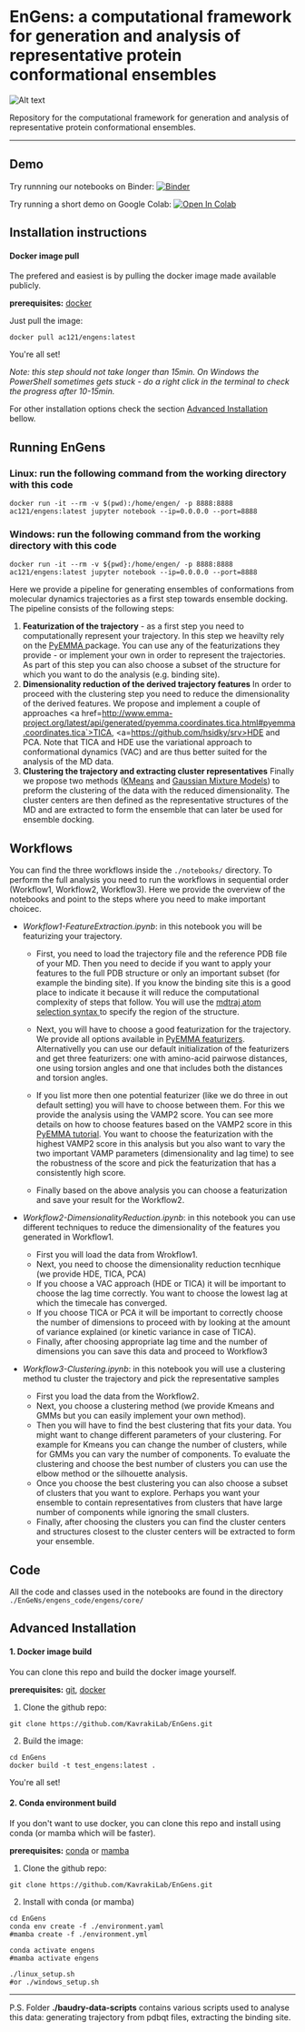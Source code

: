 # EnGens: a computational framework for generation and analysis of representative protein conformational ensembles

![Alt text](./preprint/large-logo.svg)


Repository for the computational framework for generation and analysis of representative protein conformational ensembles.
___

## Demo 

Try runnning our notebooks on Binder:
[![Binder](https://mybinder.org/badge_logo.svg)](https://mybinder.org/v2/gh/KavrakiLab/EnGens/binder?labpath=Workflow1-FeatureExtraction.ipynb)

Try running a short demo on Google Colab: [![Open In Colab](https://colab.research.google.com/assets/colab-badge.svg)](https://colab.research.google.com/drive/1rVeWH8CdUtbvmVCTZkxleRCRTe8dW5LN?usp=sharing)


## Installation instructions

#### Docker image pull
The prefered and easiest is by pulling the docker image made available publicly.

**prerequisites:** [docker](https://docs.docker.com/get-docker/)

Just pull the image:

```
docker pull ac121/engens:latest
```
You're all set!

_Note: this step should not take longer than 15min. On Windows the PowerShell sometimes gets stuck - do a right click in the terminal to check the progress after 10-15min._

For other installation options check the section [Advanced Installation](#advanced-installation) bellow.

## Running EnGens

### Linux: run the following command from the working directory with this code

`docker run -it --rm -v $(pwd):/home/engen/ -p 8888:8888 ac121/engens:latest jupyter notebook --ip=0.0.0.0 --port=8888`

### Windows: run the following command from the working directory with this code

`docker run -it --rm -v ${pwd}:/home/engen/ -p 8888:8888 ac121/engens:latest jupyter notebook --ip=0.0.0.0 --port=8888`


Here we provide a pipeline for generating ensembles of conformations from molecular dynamics trajectories as a first step towards ensemble docking.
The pipeline consists of the following steps:

  1. **Featurization of the trajectory** - as a first step you need to computationally represent your trajectory. In this step we heavilty rely on the <a href=http://www.emma-project.org/latest/> PyEMMA </a> package. You can use any of the featurizations they provide - or implement your own in order to represent the trajectories. As part of this step you can also choose a subset of the structure for which you want to do the analysis (e.g. binding site). 
  2. **Dimensionality reduction of the derived trajectory features** In order to proceed with the clustering step you need to reduce the dimensionality of the derived features. We propose and implement a couple of approaches <a href=http://www.emma-project.org/latest/api/generated/pyemma.coordinates.tica.html#pyemma.coordinates.tica`>TICA</a>, <a=https://github.com/hsidky/srv>HDE</a> and PCA. Note that TICA and HDE use the variational approach to conformational dynamics (VAC) and are thus better suited for the analysis of the MD data.
  3. **Clustering the trajectory and extracting cluster representatives** Finally we propose two methods (<a href=https://scikit-learn.org/stable/modules/generated/sklearn.cluster.KMeans.html>KMeans</a> and <a href=https://scikit-learn.org/stable/modules/mixture.html>Gaussian Mixture Models</a>) to preform the clustering of the data with the reduced dimensionality. The cluster centers are then defined as the representative structures of the MD and are extracted to form the ensemble that can later be used for ensemble docking.
  

## Workflows

You can find the three workflows inside the `./notebooks/` directory. To perform the full analysis you need to run the workflows in sequential order (Workflow1, Workflow2, Workflow3). Here we provide the overview of the notebooks and point to the steps where you need to make important choicec.

* *Workflow1-FeatureExtraction.ipynb*: in this notebook you will be featurizing your trajectory. 
 
    * First, you need to load the trajectory file and the reference PDB file of your MD. Then you need to decide if you want to apply your features to the full PDB structure or only an important subset (for example the binding site). If you know the binding site this is a good place to indicate it because it will reduce the computational complexity of steps that follow. You will use the <a href=https://mdtraj.org/1.9.4/atom_selection.html>mdtraj atom selection syntax </a> to specify the region of the structure. 

    * Next, you will have to choose a good featurization for the trajectory. We provide all options available in  <a href=http://www.emma-project.org/latest/api/generated/pyemma.coordinates.featurizer.html>PyEMMA featurizers</a>. Alternativelly you can use our default initialization of the featurizers and get three featurizers: one with amino-acid pairwose distances, one using torsion angles and one that includes both the distances and torsion angles. 
    
    * If you list more then one potential featurizer (like we do three in out default setting) you will have to choose between them. For this we provide the analysis using the VAMP2 score. You can see more details on how to choose features based on the VAMP2 score in this <a href=http://www.emma-project.org/latest/tutorials/notebooks/00-pentapeptide-showcase.html>PyEMMA tutorial</a>. You want to choose the featurization with the highest VAMP2 score in this analysis but you also want to vary the two important VAMP parameters (dimensionality and lag time) to see the robustness of the score and pick the featurization that has a consistently high score.

    * Finally based on the above analysis you can choose a featurization and save your result for the Workflow2.

* *Workflow2-DimensionalityReduction.ipynb*: in this notebook you can use different techniques to reduce the dimensionality of the features you generated in Workflow1.
    
    *   First you will load the data from Wrokflow1.
    *   Next, you need to choose the dimensionality reduction tecnhique (we provide HDE, TICA, PCA)
    *   If you choose a VAC approach (HDE or TICA) it will be important to choose the lag time correctly. You want to choose the lowest lag at which the timecale has converged. 
    *   If you choose TICA or PCA it will be important to correctly choose the number of dimensions to proceed with by looking at the amount of variance explained (or kinetic variance in case of TICA).
    *   Finally, after choosing appropriate lag time and the number of dimensions you can save this data  and proceed to Workflow3
    
* *Workflow3-Clustering.ipynb*: in this notebook you will use a clustering method tu cluster the trajectory and pick the representative samples

    * First you load the data from the Workflow2.
    * Next, you choose a clustering method (we provide Kmeans and GMMs but you can easily implement your own method).
    * Then you will have to find the best clustering that fits your data. You might want to change different parameters of your clustering. For example for Kmeans you can change the number of clusters, while for GMMs you can vary the number of components. To evaluate the clustering and choose the best number of clusters you can use the elbow method or the silhouette analysis.
    * Once you choose the best clustering you can also choose a subset of clusters that you want to explore. Perhaps you want your ensemble to contain representatives from clusters that have large number of components while ignoring the small clusters. 
    * Finally, after choosing the clusters you can find the cluster centers and structures closest to the cluster centers will be extracted to form your ensemble.

## Code

All the code and classes used in the notebooks are found in the directory `./EnGeNs/engens_code/engens/core/`

## Advanced Installation

#### 1. Docker image build
You can clone this repo and build the docker image yourself.

**prerequisites:**  [git](https://git-scm.com/book/en/v2/Getting-Started-Installing-Git), [docker](https://docs.docker.com/get-docker/)


1. Clone the github repo:

```
git clone https://github.com/KavrakiLab/EnGens.git
```

2. Build the image:

```
cd EnGens
docker build -t test_engens:latest .
```

You're all set!

#### 2. Conda environment build
If you don't want to use docker, you can clone this repo and install using conda (or mamba which will be faster).

**prerequisites:** [conda](https://docs.conda.io/projects/conda/en/latest/user-guide/install/index.html#) or [mamba](https://mamba.readthedocs.io/en/latest/installation.html)

1. Clone the github repo:

```
git clone https://github.com/KavrakiLab/EnGens.git
```

2. Install with conda (or mamba)

```
cd EnGens
conda env create -f ./environment.yaml
#mamba create -f ./environment.yml

conda activate engens
#mamba activate engens

./linux_setup.sh
#or ./windows_setup.sh
```

___

P.S. Folder **./baudry-data-scripts** contains various scripts used to analyse this data: generating trajectory from pdbqt files, extracting the binding site.

